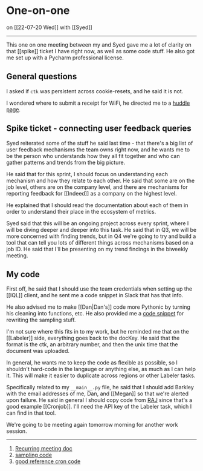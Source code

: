 # One-on-one
on [[22-07-20 Wed]]
with [[Syed]]

---
This one on one meeting between my and Syed gave me a lot of clarity on that [[spike]] ticket I have right now, as well as some code stuff. He also got me set up with a Pycharm professional license.

## General questions
I asked if `ctk` was persistent across cookie-resets, and he said it is not.

I wondered where to submit a receipt for WiFi, he directed me to a [huddle page](https://www.indeedhuddle.com/Interact/Pages/Content/Document.aspx?id=24370&SearchId=3284332&utm_source=interact&utm_medium=quick_search&utm_term=internet+remote). 



## Spike ticket - connecting user feedback queries
Syed reiterated some of the stuff he said last time - that there's a big list of user feedback mechanisms the team owns right now, and he wants me to be the person who understands how they all fit together and who can gather patterns and trends from the big picture. 

He said that for this sprint, I should focus on understanding each mechanism and how they relate to each other. He said that some are on the job level, others are on the company level, and there are mechanisms for reporting feedback for [[Indeed]] as a company on the highest level. 

He explained that I should read the documentation about each of them in order to understand their place in the ecosystem of metrics.

Syed said that this will be an ongoing project across every sprint, where I will be diving deeper and deeper into this task. He said that in Q3, we will be more concerned with finding trends, but in Q4 we're going to try and build a tool that can tell you lots of different things across mechanisms based on a job ID. He said that I'll be presenting on my trend findings in the biweekly meeting.

## My code
First off, he said that I should use the team credentials when setting up the [[IQL]] client, and he sent me a code snippet in Slack that has that info.

He also advised me to make [[Dan|Dan's]] code more Pythonic by turning his cleaning into functions, etc. He also provided me a [code snippet](https://code.corp.indeed.com/squallops/raj-labeling-cron/-/blob/master/rajlabelingcron/sample_size.py) for rewriting the sampling stuff.

I'm not sure where this fits in to my work, but he reminded me that on the [[Labeler]] side, everything goes back to the docKey. He said that the format is the ctk, an arbitrary number, and then the unix time that the document was uploaded. 

In general, he wants me to keep the code as flexible as possible, so I shouldn't hard-code in the langauge or anything else, as much as I can help it. This will make it easier to duplicate across regions or other Labeler tasks. 

Specifically related to my `__main__.py` file, he said that I should add Barkley with the email addresses of me, Dan, and [[Megan]] so that we're alerted upon failure. He said in general I should copy code from [RAJ](https://code.corp.indeed.com/squallops/raj-labeling-cron/-/blob/master/rajlabelingcron/sample_size.py) since that's a good example [[Cronjob]]. I'll need the API key of the Labeler task, which I can find in that tool.

We're going to be meeting again tomorrow morning for another work session.

---
1. [Recurring meeting doc](https://docs.google.com/document/d/1QRwb62-m87UnrCY36HyqNDny2q0ACidA3RrsoFqBdlU/edit#)
2. [sampling code]()
3. [good reference cron code]()

